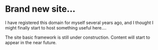 # Brand new site...

I have registered this domain for myself several years ago, and I thought I might finally start to host something useful here....

The site basic framework is still under construction. Content will start to appear in the near future.

